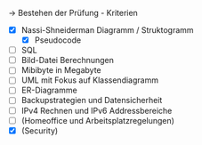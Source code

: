 -> Bestehen der Prüfung - Kriterien


- [x] Nassi-Shneiderman Diagramm / Struktogramm
	- [x] Pseudocode
- [ ] SQL
- [ ] Bild-Datei Berechnungen
- [ ] Mibibyte in Megabyte
- [ ] UML mit Fokus auf Klassendiagramm
- [ ] ER-Diagramme
- [ ] Backupstrategien und Datensicherheit
- [ ] IPv4 Rechnen und IPv6 Addressbereiche
- [ ] (Homeoffice und Arbeitsplatzregelungen)
- [x] (Security)
